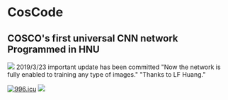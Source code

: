 # CosCode
COSCO's first universal CNN network
Programmed in HNU
---------------------
<img src='https://quotes.values.com/quote_artwork/7293/original/monday_quote.jpg?1432330091' />
2019/3/23 important update has been committed 
    "Now the network is fully enabled to training any type of images."
    "Thanks to LF Huang."
    
<a href="https://996.icu"><img src="https://img.shields.io/badge/link-996.icu-red.svg" alt="996.icu" /></a>
<img src='https://img.shields.io/badge/style-Chinese-c45a65.svg?style=flat-square' />
    
   

